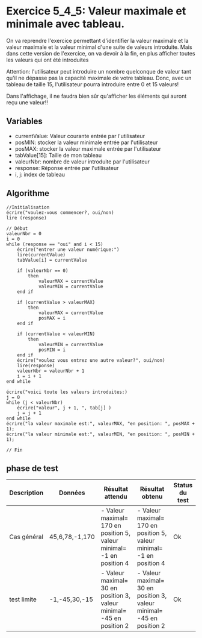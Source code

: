 # Exercice 5_4_5: Valeur maximale et minimale avec tableau.

On va reprendre l'exercice permettant d'identifier la valeur maximale et la valeur maximale et la valeur minimal d'une suite de valeurs introduite. Mais dans cette version de l'exercice, on va devoir à la fin, en plus afficher toutes les valeurs qui ont été introduites

Attention: l'utilisateur peut introduire un nombre quelconque de valeur tant qu'il ne dépasse pas la capacité maximale de votre tableau. Donc, avec un tableau de taille 15, l'utilisateur pourra introduire entre 0 et 15 valeurs!

Dans l'affichage, il ne faudra bien sûr qu'afficher les éléments qui auront reçu une valeur!!

## Variables

- currentValue: Valeur courante entrée par l'utilisateur
- posMIN: stocker la valeur minimale entrée par l'utilisateur
- posMAX: stocker la valeur maximale entrée par l'utilisateur
- tabValue[15]: Taille de mon tableau
- valeurNbr: nombre de valeur introduite par l'utilisateur
- response: Réponse entrée par l'utilisateur
- i, j: index de tableau

## Algorithme

```
//Initialisation
écrire("voulez-vous commencer?, oui/non)
lire (response)

// Début
valeurNbr = 0
i = 0
while (response == "oui" and i < 15)
    écrire("entrer une valeur numérique:")
    lire(currentValue)
    tabValue[i] = currentValue

    if (valeurNbr == 0)
        then
            valeurMAX = currentValue
            valeurMIN = currentValue
    end if

    if (currentValue > valeurMAX)
        then
            valeurMAX = currentValue
            posMAX = i
    end if

    if (currentValue < valeurMIN)
        then
            valeurMIN = currentValue
            posMIN = i
    end if
    écrire("voulez vous entrez une autre valeur?", oui/non)
    lire(response)
    valeurNbr = valeurNbr + 1
    i = i + 1
end while

écrire("voici toute les valeurs introduites:)
j = 0
while (j < valeurNbr)
    écrire("valeur", j + 1, ", tab[j] )
    j = j + 1
end while
écrire("la valeur maximale est:", valeurMAX, "en position: ", posMAX + 1);
écrire("la valeur minimale est:", valeurMIN, "en position: ", posMIN + 1);

// Fin
```

## phase de test

| Description | Données        | Résultat attendu                                                      | Résultat obtenu                                                       | Status du test |
| ----------- | -------------- | --------------------------------------------------------------------- | --------------------------------------------------------------------- | -------------- |
| Cas général | 45,6,78,-1,170 | - Valeur maximal= 170 en position 5, valeur minimal= -1 en position 4 | - Valeur maximal= 170 en position 5, valeur minimal= -1 en position 4 | Ok             |
| test limite | -1,-45,30,-15  | - Valeur maximal= 30 en position 3, valeur minimal= -45 en position 2 | - Valeur maximal= 30 en position 3, valeur minimal= -45 en position 2 | Ok             |
